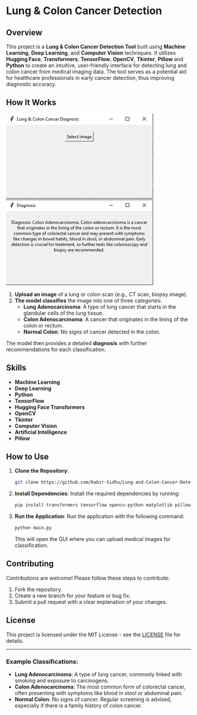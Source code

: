 # Lung & Colon Cancer Detection

## Overview
This project is a **Lung & Colon Cancer Detection Tool** built using **Machine Learning**, **Deep Learning**, and **Computer Vision** techniques. It utilizes **Hugging Face**, **Transformers**, **TensorFlow**, **OpenCV**, **Tkinter**, **Pillow** and **Python** to create an intuitive, user-friendly interface for detecting lung and colon cancer from medical imaging data. The tool serves as a potential aid for healthcare professionals in early cancer detection, thus improving diagnostic accuracy.

## How It Works
![Step 1: Upload Image](examples/image1.png)
![Step 2: Get Results](examples/image2.png)

1. **Upload an image** of a lung or colon scan (e.g., CT scan, biopsy image).
2. **The model classifies** the image into one of three categories:
   - **Lung Adenocarcinoma**: A type of lung cancer that starts in the glandular cells of the lung tissue.
   - **Colon Adenocarcinoma**: A cancer that originates in the lining of the colon or rectum.
   - **Normal Colon**: No signs of cancer detected in the colon.

The model then provides a detailed **diagnosis** with further recommendations for each classification.

## Skills
- **Machine Learning**
- **Deep Learning**
- **Python**
- **TensorFlow**
- **Hugging Face Transformers**
- **OpenCV**
- **Tkinter**
- **Computer Vision**
- **Artificial Intelligence**
- **Pillow**

## How to Use
1. **Clone the Repository**:
    ```bash
    git clone https://github.com/Kabir-Sidhu/Lung-and-Colon-Cancer-Detection
    ```

2. **Install Dependencies**:
    Install the required dependencies by running:
    ```bash
    pip install transformers tensorflow opencv-python matplotlib pillow torch
    ```

3. **Run the Application**:
    Run the application with the following command:
    ```bash
    python main.py
    ```

    This will open the GUI where you can upload medical images for classification.

## Contributing
Contributions are welcome! Please follow these steps to contribute:
1. Fork the repository.
2. Create a new branch for your feature or bug fix.
3. Submit a pull request with a clear explanation of your changes.

## License
This project is licensed under the MIT License - see the [LICENSE](LICENSE) file for details.

---

### Example Classifications:
- **Lung Adenocarcinoma**: A type of lung cancer, commonly linked with smoking and exposure to carcinogens.
- **Colon Adenocarcinoma**: The most common form of colorectal cancer, often presenting with symptoms like blood in stool or abdominal pain.
- **Normal Colon**: No signs of cancer. Regular screening is advised, especially if there is a family history of colon cancer.
